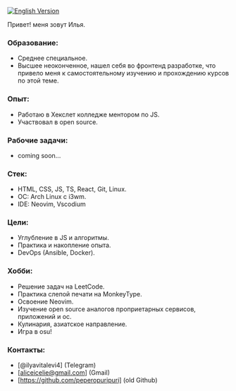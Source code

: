 [![English Version](https://img.shields.io/badge/English-README-blue)](README.en.md)

Привет! меня зовут Илья. 

### Образование:

- Среднее специальное.
- Высшее неоконченное, нашел себя во фронтенд разработке, что привело меня к самостоятельному изучению и прохождению курсов по этой теме.

### Опыт:

- Работаю в Хекслет колледже ментором по JS.
- Участвовал в open source.

### Рабочие задачи:

- coming soon...

### Стек:

- HTML, CSS, JS, TS, React, Git, Linux.
- ОС: Arch Linux с i3wm.
- IDE: Neovim, Vscodium

### Цели:

- Углубление в JS и алгоритмы.
- Практика и накопление опыта.
- DevOps (Ansible, Docker).

### Хобби:

- Решение задач на LeetCode.
- Практика слепой печати на MonkeyType.
- Освоение Neovim.
- Изучение open source аналогов проприетарных сервисов, приложений и ос.
- Кулинария, азиатское направление.
- Игра в osu!

### Контакты:

- [@ilyavitalevi4] (Telegram)
- [aliceicelie@gmail.com] (Gmail)
- [https://github.com/peperopuripuri] (old Github)
